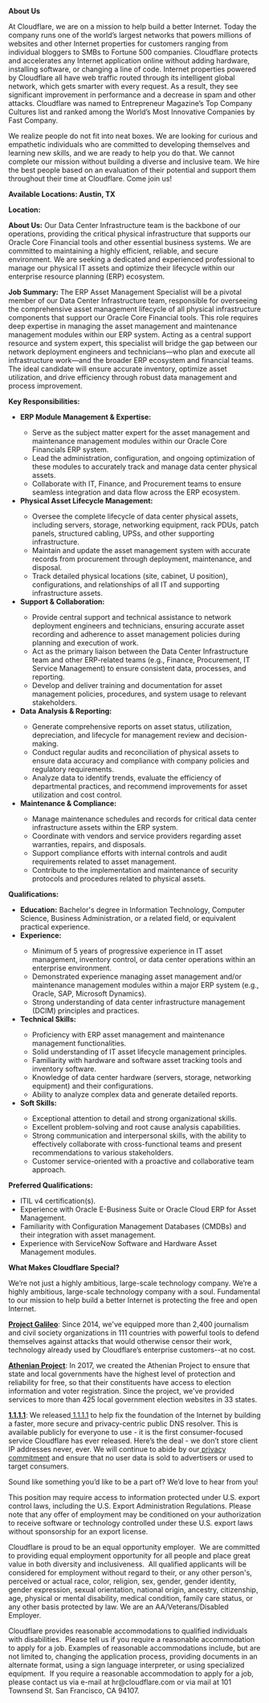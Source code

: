 <div class="content-intro">
	<div><strong>About Us</strong></div>
	<div>
		<p>At Cloudflare, we are on a mission to help build a better Internet. Today the company runs one of the world’s largest networks that powers millions of websites and other Internet properties for customers ranging from individual bloggers to SMBs to Fortune 500 companies. Cloudflare protects and accelerates any Internet application online without adding hardware, installing software, or changing a line of code. Internet properties powered by Cloudflare all have web traffic routed through its intelligent global network, which gets smarter with every request. As a result, they see significant improvement in performance and a decrease in spam and other attacks. Cloudflare was named to Entrepreneur Magazine’s Top Company Cultures list and ranked among the World’s Most Innovative Companies by Fast Company.&nbsp;</p>
		<p><span style="font-weight: 400;">We realize people do not fit into neat boxes. We are looking for curious and empathetic individuals who are committed to developing themselves and learning new skills, and we are ready to help you do that. We cannot complete our mission without building a diverse and inclusive team. We hire the best people based on an evaluation of their potential and support them throughout their time at Cloudflare. Come join us!&nbsp;</span></p>
	</div>
</div>
<p><strong>Available Locations: Austin, TX</strong></p>
<p><strong>Location:</strong></p>
<p><strong>About Us:</strong> Our Data Center Infrastructure team is the backbone of our operations, providing the critical physical infrastructure that supports our Oracle Core Financial tools and other essential business systems. We are committed to maintaining a highly efficient, reliable, and secure environment. We are seeking a dedicated and experienced professional to manage our physical IT assets and optimize their lifecycle within our enterprise resource planning (ERP) ecosystem.</p>
<p><strong>Job Summary:</strong> The ERP Asset Management Specialist will be a pivotal member of our Data Center Infrastructure team, responsible for overseeing the comprehensive asset management lifecycle of all physical infrastructure components that support our Oracle Core Financial tools. This role requires deep expertise in managing the asset management and maintenance management modules within our ERP system. Acting as a central support resource and system expert, this specialist will bridge the gap between our network deployment engineers and technicians—who plan and execute all infrastructure work—and the broader ERP ecosystem and financial teams. The ideal candidate will ensure accurate inventory, optimize asset utilization, and drive efficiency through robust data management and process improvement.</p>
<p><strong>Key Responsibilities:</strong></p>
<ul>
	<li><strong>ERP Module Management &amp; Expertise:</strong></li>
	<ul>
		<li>Serve as the subject matter expert for the asset management and maintenance management modules within our Oracle Core Financials ERP system.</li>
		<li>Lead the administration, configuration, and ongoing optimization of these modules to accurately track and manage data center physical assets.</li>
		<li>Collaborate with IT, Finance, and Procurement teams to ensure seamless integration and data flow across the ERP ecosystem.</li>
	</ul>
	<li><strong>Physical Asset Lifecycle Management:</strong></li>
	<ul>
		<li>Oversee the complete lifecycle of data center physical assets, including servers, storage, networking equipment, rack PDUs, patch panels, structured cabling, UPSs, and other supporting infrastructure.&nbsp;&nbsp;</li>
		<li>Maintain and update the asset management system with accurate records from procurement through deployment, maintenance, and disposal.&nbsp;&nbsp;</li>
		<li>Track detailed physical locations (site, cabinet, U position), configurations, and relationships of all IT and supporting infrastructure assets.&nbsp;&nbsp;</li>
	</ul>
	<li><strong>Support &amp; Collaboration:</strong></li>
	<ul>
		<li>Provide central support and technical assistance to network deployment engineers and technicians, ensuring accurate asset recording and adherence to asset management policies during planning and execution of work.&nbsp;&nbsp;</li>
		<li>Act as the primary liaison between the Data Center Infrastructure team and other ERP-related teams (e.g., Finance, Procurement, IT Service Management) to ensure consistent data, processes, and reporting.</li>
		<li>Develop and deliver training and documentation for asset management policies, procedures, and system usage to relevant stakeholders.&nbsp;&nbsp;</li>
	</ul>
	<li><strong>Data Analysis &amp; Reporting:</strong></li>
	<ul>
		<li>Generate comprehensive reports on asset status, utilization, depreciation, and lifecycle for management review and decision-making.&nbsp;&nbsp;</li>
		<li>Conduct regular audits and reconciliation of physical assets to ensure data accuracy and compliance with company policies and regulatory requirements.&nbsp;&nbsp;</li>
		<li>Analyze data to identify trends, evaluate the efficiency of departmental practices, and recommend improvements for asset utilization and cost control.&nbsp;&nbsp;</li>
	</ul>
	<li><strong>Maintenance &amp; Compliance:</strong></li>
	<ul>
		<li>Manage maintenance schedules and records for critical data center infrastructure assets within the ERP system.</li>
		<li>Coordinate with vendors and service providers regarding asset warranties, repairs, and disposals.&nbsp;&nbsp;</li>
		<li>Support compliance efforts with internal controls and audit requirements related to asset management.&nbsp;&nbsp;</li>
		<li>Contribute to the implementation and maintenance of security protocols and procedures related to physical assets.&nbsp;&nbsp;</li>
	</ul>
</ul>
<p><strong>Qualifications:</strong></p>
<ul>
	<li><strong>Education:</strong> Bachelor's degree in Information Technology, Computer Science, Business Administration, or a related field, or equivalent practical experience.&nbsp;&nbsp;</li>
	<li><strong>Experience:</strong></li>
	<ul>
		<li>Minimum of 5 years of progressive experience in IT asset management, inventory control, or data center operations within an enterprise environment.&nbsp;&nbsp;</li>
		<li>Demonstrated experience managing asset management and/or maintenance management modules within a major ERP system (e.g., Oracle, SAP, Microsoft Dynamics).</li>
		<li>Strong understanding of data center infrastructure management (DCIM) principles and practices.&nbsp;&nbsp;</li>
	</ul>
	<li><strong>Technical Skills:</strong></li>
	<ul>
		<li>Proficiency with ERP asset management and maintenance management functionalities.</li>
		<li>Solid understanding of IT asset lifecycle management principles.</li>
		<li>Familiarity with hardware and software asset tracking tools and inventory software.&nbsp;&nbsp;</li>
		<li>Knowledge of data center hardware (servers, storage, networking equipment) and their configurations.&nbsp;&nbsp;</li>
		<li>Ability to analyze complex data and generate detailed reports.</li>
	</ul>
	<li><strong>Soft Skills:</strong></li>
	<ul>
		<li>Exceptional attention to detail and strong organizational skills.&nbsp;&nbsp;</li>
		<li>Excellent problem-solving and root cause analysis capabilities.&nbsp;&nbsp;</li>
		<li>Strong communication and interpersonal skills, with the ability to effectively collaborate with cross-functional teams and present recommendations to various stakeholders.&nbsp;&nbsp;</li>
		<li>Customer service-oriented with a proactive and collaborative team approach.&nbsp;&nbsp;</li>
	</ul>
</ul>
<p><strong>Preferred Qualifications:</strong></p>
<ul>
	<li>ITIL v4 certification(s).&nbsp;&nbsp;</li>
	<li>Experience with Oracle E-Business Suite or Oracle Cloud ERP for Asset Management.</li>
	<li>Familiarity with Configuration Management Databases (CMDBs) and their integration with asset management.&nbsp;&nbsp;</li>
	<li>Experience with ServiceNow Software and Hardware Asset Management modules.&nbsp;</li>
</ul>
<div class="content-conclusion">
	<p><strong>What Makes Cloudflare Special?</strong></p>
	<p><span style="font-weight: 400;">We’re not just a highly ambitious, large-scale technology company. We’re a highly ambitious, large-scale technology company with a soul. Fundamental to our mission to help build a better Internet is protecting the free and open Internet.</span></p>
	<p><a href="https://blog.cloudflare.com/protecting-free-expression-online/"><strong>Project Galileo</strong></a><span style="font-weight: 400;">: Since 2014, we've equipped more than 2,400 journalism and civil society organizations in 111 countries with powerful tools to defend themselves against attacks that would otherwise censor their work, technology already used by Cloudflare’s enterprise customers--at no cost.</span></p>
	<p><strong><a href="https://www.cloudflare.com/athenian/">Athenian Project</a></strong><span style="font-weight: 400;">: In 2017, we created the Athenian Project to ensure that state and local governments have the highest level of protection and reliability for free, so that their constituents have access to election information and voter registration. Since the project, we've provided services to more than 425 local government election websites in 33 states.</span></p>
	<p><a href="https://1.1.1.1/"><strong>1.1.1.1</strong></a><span style="font-weight: 400;">: We released</span><a href="https://1.1.1.1/"> <span style="font-weight: 400;">1.1.1.1</span></a><span style="font-weight: 400;"> to help fix the foundation of the Internet by building a faster, more secure and privacy-centric public DNS resolver. This is available publicly for everyone to use - it is the first consumer-focused service Cloudflare has ever released. Here’s the deal - we don’t store client IP addresses never, ever. We will continue to abide by our</span><a href="https://developers.cloudflare.com/1.1.1.1/privacy/public-dns-resolver"> privacy commitment</a><span style="font-weight: 400;"> and ensure that no user data is sold to advertisers or used to target consumers.</span></p>
	<p><span style="font-weight: 400;">Sound like something you’d like to be a part of? We’d love to hear from you!</span></p>
	<p><span style="font-weight: 400;">This position may require access to information protected under U.S. export control laws, including the U.S. Export Administration Regulations. Please note that any offer of employment may be conditioned on your authorization to receive software or technology controlled under these U.S. export laws without sponsorship for an export license.</span></p>
	<p><span style="font-weight: 400;">Cloudflare is proud to be an equal opportunity employer. &nbsp;We are committed to providing equal employment opportunity for all people and place great value in both diversity and inclusiveness. &nbsp;All qualified applicants will be considered for employment without regard to their, or any other person's, perceived or actual</span> <span style="font-weight: 400;">race, color, religion, sex, gender, gender identity, gender expression, sexual orientation, national origin, ancestry, citizenship, age, physical or mental disability, medical condition, family care status, or any other basis protected by law. </span><span style="font-weight: 400;">We are an AA/Veterans/Disabled Employer.</span></p>
	<p><span style="font-weight: 400;">Cloudflare provides reasonable accommodations to qualified individuals with disabilities. &nbsp;Please tell us if you require a reasonable accommodation to apply for a job. Examples of reasonable accommodations include, but are not limited to, changing the application process, providing documents in an alternate format, using a sign language interpreter, or using specialized equipment. &nbsp;If you require a reasonable accommodation to apply for a job, please contact us via e-mail at </span><span style="font-weight: 400;">hr@cloudflare.com</span><span style="font-weight: 400;"> or via mail at 101 Townsend St. San Francisco, CA 94107.</span></p>
</div>